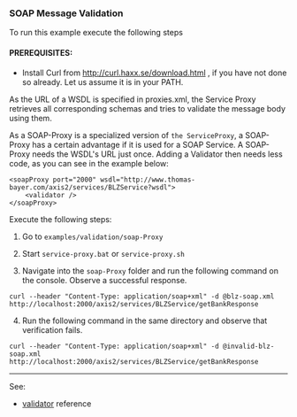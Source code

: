 ### SOAP Message Validation

To run this example execute the following steps

#### PREREQUISITES:

- Install Curl from http://curl.haxx.se/download.html , if you have not done so already. Let us assume it is in your PATH.

As the URL of a WSDL is specified in proxies.xml, the Service Proxy retrieves all corresponding schemas and tries to validate the message body using them.

As a SOAP-Proxy is a specialized version of `the ServiceProxy`, a SOAP-Proxy has a certain advantage if it is used for a SOAP Service. A SOAP-Proxy needs the WSDL's URL just once. Adding a Validator then needs less code, as you can see in the example below:

```
<soapProxy port="2000" wsdl="http://www.thomas-bayer.com/axis2/services/BLZService?wsdl">
	<validator />
</soapProxy>
```

Execute the following steps:

1. Go to `examples/validation/soap-Proxy`

2. Start `service-proxy.bat` or `service-proxy.sh`

3. Navigate into the `soap-Proxy` folder and run the following command on the console. Observe a successful response.

```
curl --header "Content-Type: application/soap+xml" -d @blz-soap.xml http://localhost:2000/axis2/services/BLZService/getBankResponse
```
4. Run the following command in the same directory and observe that verification fails.
```
curl --header "Content-Type: application/soap+xml" -d @invalid-blz-soap.xml http://localhost:2000/axis2/services/BLZService/getBankResponse
```

---
See:
- [validator](https://membrane-soa.org/api-gateway-doc/current/configuration/reference/validator.htm) reference